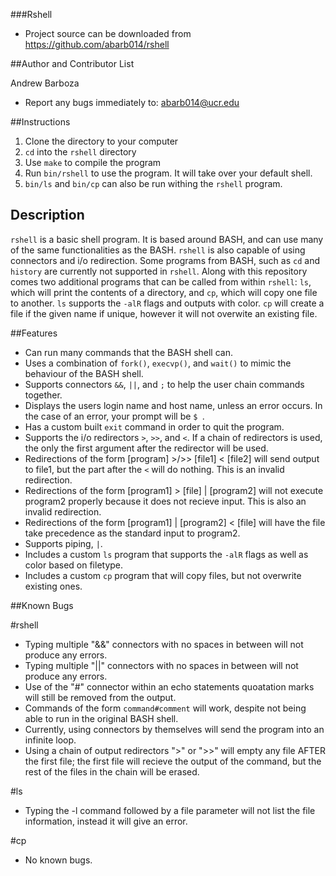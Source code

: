 ###Rshell

* Project source can be downloaded from https://github.com/abarb014/rshell

##Author and Contributor List

Andrew Barboza

* Report any bugs immediately to: abarb014@ucr.edu

##Instructions

1. Clone the directory to your computer
2. `cd` into the `rshell` directory
3. Use `make` to compile the program
4. Run `bin/rshell` to use the program. It will take over your default shell.
5. `bin/ls` and `bin/cp` can also be run withing the `rshell` program.

## Description

`rshell` is a basic shell program. It is based around BASH, and can use many of the same functionalities
 as the BASH. `rshell` is also capable of using connectors and i/o redirection. Some programs from BASH, such as
 `cd` and `history` are currently not supported in `rshell`. Along with this repository comes
 two additional programs that can be called from within `rshell`: `ls`, which will print the contents of a directory,
 and `cp`, which will copy one file to another. `ls` supports the `-alR` flags and outputs with color. `cp` will
 create a file if the given name if unique, however it will not overwite an existing file.

##Features

* Can run many commands that the BASH shell can.
* Uses a combination of `fork()`, `execvp()`, and `wait()` to mimic the behaviour of the BASH shell.
* Supports connectors `&&`, `||`, and `;` to help the user chain commands together.
* Displays the users login name and host name, unless an error occurs. In the case of an error, your prompt will be `$ `.
* Has a custom built `exit` command in order to quit the program.
* Supports the i/o redirectors `>`, `>>`, and `<`. If a chain of redirectors is used, the only the first argument
    after the redirector will be used.
* Redirections of the form [program] >/>> [file1] < [file2] will send output to file1, but the part after the `<` will do nothing. This is
    an invalid redirection.
* Redirections of the form [program1] > [file] | [program2] will not execute program2 properly because it does not recieve input. This is also
    an invalid redirection.
* Redirections of the form [program1] | [program2] < [file] will have the file take precedence as the standard input to program2.
* Supports piping, `|`.
* Includes a custom `ls` program that supports the `-alR` flags as well as color based on filetype.
* Includes a custom `cp` program that will copy files, but not overwrite existing ones.

##Known Bugs

#rshell

* Typing multiple "&&" connectors with no spaces in between will not produce any errors.
* Typing multiple "||" connectors with no spaces in between will not produce any errors.
* Use of the "#" connector within an echo statements quoatation marks will still be removed from the output.
* Commands of the form `command#comment` will work, despite not being able to run in the original BASH shell.
* Currently, using connectors by themselves will send the program into an infinite loop.
* Using a chain of output redirectors ">" or ">>" will empty any file AFTER the first file; the first file will recieve
    the output of the command, but the rest of the files in the chain will be erased.

#ls

* Typing the -l command followed by a file parameter will not list the file information, instead it will give an error.

#cp

* No known bugs.
